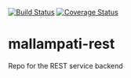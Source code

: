 [![Build Status](https://travis-ci.org/Mallampati-photobooth/mallampati-rest.svg?branch=master)](https://travis-ci.org/Mallampati-photobooth/mallampati-rest)
[![Coverage Status](https://coveralls.io/repos/Mallampati-photobooth/mallampati-rest/badge.svg)](https://coveralls.io/r/Mallampati-photobooth/mallampati-rest)

# mallampati-rest
Repo for the REST service backend
